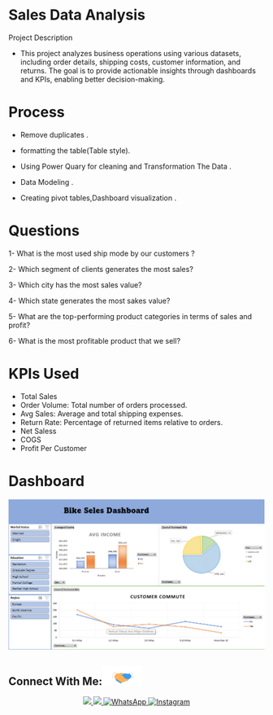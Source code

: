 # Sales Data Analysis 

Project Description

* This project analyzes business operations using various datasets, including order details, shipping costs, customer information, and returns. The goal is to provide actionable insights through dashboards and KPIs, enabling better decision-making.



# Process

- Remove duplicates . 

- formatting the table(Table style).

- Using Power Quary  for cleaning and Transformation The Data .

- Data Modeling  .

- Creating pivot tables,Dashboard visualization .

# Questions
1- What is the most used ship mode
 by our customers ?
 
2- Which segment of clients
 generates the most sales?
 
 3- Which city has the most sales
 value? 
 
4- Which state generates the most
 sakes value?
 
 5- What are the top-performing product
 categories in terms of sales and profit?
 
 6- What is the most profitable
 product that we sell?

# KPIs Used
* Total Sales 
* Order Volume: Total number of orders processed.
* Avg Sales: Average and total shipping expenses.
* Return Rate: Percentage of returned items relative to orders.
* Net Saless 
* COGS
* Profit Per Customer 





# Dashboard  

![Alt text](https://github.com/Mohamed-mosad-hadia/Bike-Sales-Analysis-/blob/main/Dashboard.jpg?raw=true)


##  Connect With Me:<img src="https://github.com/0xAbdulKhalid/0xAbdulKhalid/raw/main/assets/mdImages/handshake.gif" width ="80">

<div align="center">
 <a href="https://www.linkedin.com/in/mohamed-mosaad-85840b254" target="_blank">
        <img src="https://img.shields.io/badge/LinkedIn-0077B5?style=for-the-badge&logo=linkedin&logoColor=white" target="_blank" />
    </a>
 <a href="mailto:muhamed.mosadd@gmail.com">
    <img src="https://img.shields.io/badge/Gmail-333333?style=for-the-badge&logo=gmail&logoColor=red" />
  </a>
   <a href="https://wa.me/201069781595" target="_blank">
      <img src="https://img.shields.io/badge/WhatsApp-25D366?style=for-the-badge&logo=whatsapp&logoColor=white" target="_blank" alt="WhatsApp">
   </a>
     </a>
   <a href="https://www.instagram.com/mmosad22" target="_blank">
      <img src="https://img.shields.io/badge/Instagram-E4405F?style=for-the-badge&logo=instagram&logoColor=white" target="_blank" alt="Instagram">
   </a>
</div>




